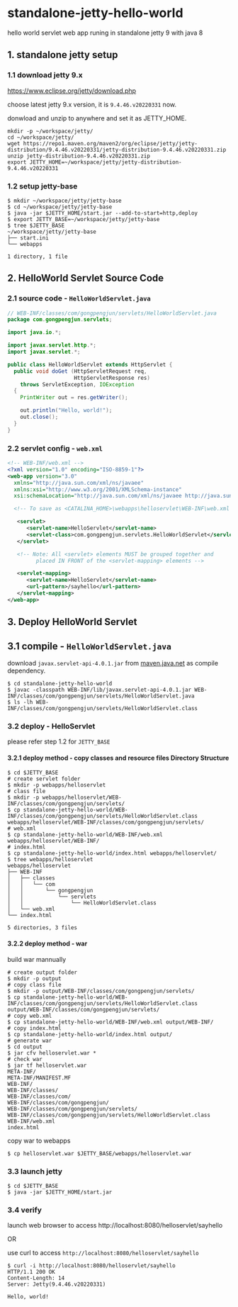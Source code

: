 # standalone-jetty-hello-world
hello world servlet web app runing in standalone jetty 9 with java 8

## 1. standalone jetty setup

### 1.1 download jetty 9.x

https://www.eclipse.org/jetty/download.php

choose latest jetty 9.x version, it is `9.4.46.v20220331` now.

donwload and unzip to anywhere and set it as JETTY_HOME.

```shell
mkdir -p ~/workspace/jetty/
cd ~/workspace/jetty/
wget https://repo1.maven.org/maven2/org/eclipse/jetty/jetty-distribution/9.4.46.v20220331/jetty-distribution-9.4.46.v20220331.zip
unzip jetty-distribution-9.4.46.v20220331.zip
export JETTY_HOME=~/workspace/jetty/jetty-distribution-9.4.46.v20220331
```

### 1.2 setup jetty-base

```shell
$ mkdir ~/workspace/jetty/jetty-base
$ cd ~/workspace/jetty/jetty-base
$ java -jar $JETTY_HOME/start.jar --add-to-start=http,deploy
$ export JETTY_BASE=~/workspace/jetty/jetty-base
$ tree $JETTY_BASE
~/workspace/jetty/jetty-base
├── start.ini
└── webapps

1 directory, 1 file
```

## 2. HelloWorld Servlet Source Code

### 2.1 source code -  `HelloWorldServlet.java`

```java
// WEB-INF/classes/com/gongpengjun/servlets/HelloWorldServlet.java
package com.gongpengjun.servlets;

import java.io.*;

import javax.servlet.http.*;
import javax.servlet.*;

public class HelloWorldServlet extends HttpServlet {
  public void doGet (HttpServletRequest req,
                     HttpServletResponse res)
    throws ServletException, IOException
  {
    PrintWriter out = res.getWriter();

    out.println("Hello, world!");
    out.close();
  }
}
```

### 2.2 servlet config - `web.xml`

```xml
<!-- WEB-INF/web.xml -->
<?xml version="1.0" encoding="ISO-8859-1"?>
<web-app version="3.0"
  xmlns="http://java.sun.com/xml/ns/javaee"
  xmlns:xsi="http://www.w3.org/2001/XMLSchema-instance"
  xsi:schemaLocation="http://java.sun.com/xml/ns/javaee http://java.sun.com/xml/ns/javaee/web-app_3_0.xsd">

  <!-- To save as <CATALINA_HOME>\webapps\helloservlet\WEB-INF\web.xml -->

   <servlet>
      <servlet-name>HelloServlet</servlet-name>
      <servlet-class>com.gongpengjun.servlets.HelloWorldServlet</servlet-class>
   </servlet>

   <!-- Note: All <servlet> elements MUST be grouped together and
         placed IN FRONT of the <servlet-mapping> elements -->

   <servlet-mapping>
      <servlet-name>HelloServlet</servlet-name>
      <url-pattern>/sayhello</url-pattern>
   </servlet-mapping>
</web-app>
```

## 3. Deploy HelloWorld Servlet

## 3.1 compile - `HelloWorldServlet.java`

download `javax.servlet-api-4.0.1.jar` from [maven.java.net](https://maven.java.net/content/repositories/releases/javax/servlet/javax.servlet-api/4.0.1/) as compile dependency.

```shell
$ cd standalone-jetty-hello-world
$ javac -classpath WEB-INF/lib/javax.servlet-api-4.0.1.jar WEB-INF/classes/com/gongpengjun/servlets/HelloWorldServlet.java
$ ls -lh WEB-INF/classes/com/gongpengjun/servlets/HelloWorldServlet.class
```

### 3.2 deploy - HelloServlet

please refer step 1.2 for `JETTY_BASE`

#### 3.2.1 deploy method - copy classes and resource files Directory Structure

```shell
$ cd $JETTY_BASE
# create servlet folder
$ mkdir -p webapps/helloservlet
# class file
$ mkdir -p webapps/helloservlet/WEB-INF/classes/com/gongpengjun/servlets/
$ cp standalone-jetty-hello-world/WEB-INF/classes/com/gongpengjun/servlets/HelloWorldServlet.class webapps/helloservlet/WEB-INF/classes/com/gongpengjun/servlets/
# web.xml
$ cp standalone-jetty-hello-world/WEB-INF/web.xml webapps/helloservlet/WEB-INF/
# index.html
$ cp standalone-jetty-hello-world/index.html webapps/helloservlet/
$ tree webapps/helloservlet
webapps/helloservlet
├── WEB-INF
│   ├── classes
│   │   └── com
│   │       └── gongpengjun
│   │           └── servlets
│   │               └── HelloWorldServlet.class
│   └── web.xml
└── index.html

5 directories, 3 files
```

#### 3.2.2 deploy method - war

build war mannually

```shell
# create output folder
$ mkdir -p output
# copy class file
$ mkdir -p output/WEB-INF/classes/com/gongpengjun/servlets/
$ cp standalone-jetty-hello-world/WEB-INF/classes/com/gongpengjun/servlets/HelloWorldServlet.class output/WEB-INF/classes/com/gongpengjun/servlets/
# copy web.xml
$ cp standalone-jetty-hello-world/WEB-INF/web.xml output/WEB-INF/
# copy index.html
$ cp standalone-jetty-hello-world/index.html output/
# generate war
$ cd output
$ jar cfv helloservlet.war *
# check war
$ jar tf helloservlet.war
META-INF/
META-INF/MANIFEST.MF
WEB-INF/
WEB-INF/classes/
WEB-INF/classes/com/
WEB-INF/classes/com/gongpengjun/
WEB-INF/classes/com/gongpengjun/servlets/
WEB-INF/classes/com/gongpengjun/servlets/HelloWorldServlet.class
WEB-INF/web.xml
index.html
```

copy war to webapps

```shell
$ cp helloservlet.war $JETTY_BASE/webapps/helloservlet.war
```

### 3.3 launch jetty

```shell
$ cd $JETTY_BASE
$ java -jar $JETTY_HOME/start.jar
```

### 3.4 verify

launch web browser to access http://localhost:8080/helloservlet/sayhello

OR

use curl to access `http://localhost:8080/helloservlet/sayhello`

```shell
$ curl -i http://localhost:8080/helloservlet/sayhello
HTTP/1.1 200 OK
Content-Length: 14
Server: Jetty(9.4.46.v20220331)

Hello, world!
```

